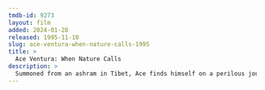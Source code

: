 ```yaml
---
tmdb-id: 9273
layout: film
added: 2024-01-28
released: 1995-11-10
slug: ace-ventura-when-nature-calls-1995
title: >
  Ace Ventura: When Nature Calls
description: >
  Summoned from an ashram in Tibet, Ace finds himself on a perilous journey into the jungles of Africa to find Shikaka, the missing sacred animal of the friendly Wachati tribe. He must accomplish this before the wedding of the Wachati's Princess to the prince of the warrior Wachootoos. If Ace fails, the result will be a vicious tribal war.
---
```

